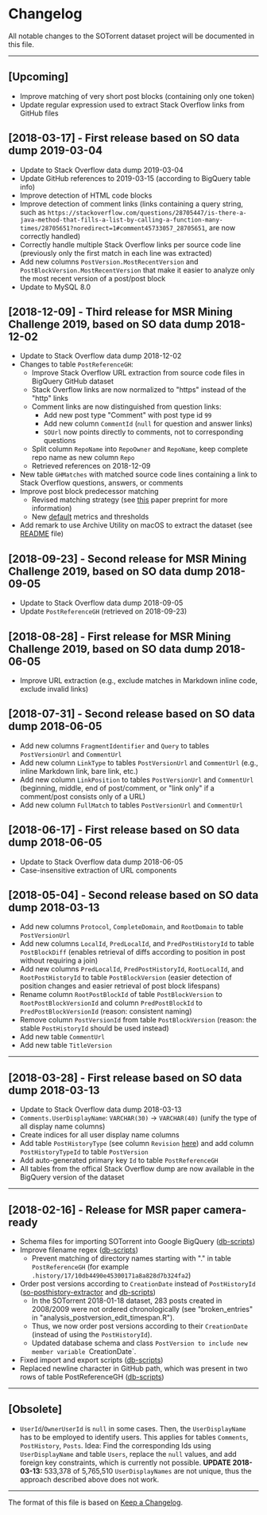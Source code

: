 # Changelog
All notable changes to the SOTorrent dataset project will be documented in this file.

---

## [Upcoming]

* Improve matching of very short post blocks (containing only one token)
* Update regular expression used to extract Stack Overflow links from GitHub files

## [2018-03-17] - First release based on SO data dump 2019-03-04

* Update to Stack Overflow data dump 2019-03-04
* Update GitHub references to 2019-03-15 (according to BigQuery table info)
* Improve detection of HTML code blocks
* Improve detection of comment links (links containing a query string, such as `https://stackoverflow.com/questions/28705447/is-there-a-java-method-that-fills-a-list-by-calling-a-function-many-times/28705651?noredirect=1#comment45733057_28705651`, are now correctly handled)
* Correctly handle multiple Stack Overflow links per source code line (previously only the first match in each line was extracted)
* Add new columns `PostVersion.MostRecentVersion` and `PostBlockVersion.MostRecentVersion` that make it easier to analyze only the most recent version of a post/post block
* Update to MySQL 8.0

## [2018-12-09] - Third release for MSR Mining Challenge 2019, based on SO data dump 2018-12-02

* Update to Stack Overflow data dump 2018-12-02
* Changes to table `PostReferenceGH`:
  * Improve Stack Overflow URL extraction from source code files in BigQuery GitHub dataset
  * Stack Overflow links are now normalized to "https" instead of the "http" links
  * Comment links are now distinguished from question links:
    * Add new post type "Comment" with post type id `99`
    * Add new column `CommentId` (`null` for question and answer links)
    * `SOUrl` now points directly to comments, not to corresponding questions 
  * Split column `RepoName` into `RepoOwner` and `RepoName`, keep complete repo name as new column `Repo`
  * Retrieved references on 2018-12-09
* New table `GHMatches` with matched source code lines containing a link to Stack Overflow questions, answers, or comments
* Improve post block predecessor matching
  * Revised matching strategy (see [this](https://arxiv.org/abs/1811.00804) paper preprint for more information)
  * New [default](https://github.com/sotorrent/posthistory-extractor/blob/5876e666e5001b5a7b9a26057358a9855f088a0a/src/org/sotorrent/posthistoryextractor/Config.java#L75) metrics and thresholds 
* Add remark to use Archive Utility on macOS to extract the dataset (see [README](https://github.com/sotorrent/db-scripts/blob/master/sotorrent/README.md) file)

## [2018-09-23] - Second release for MSR Mining Challenge 2019, based on SO data dump 2018-09-05

* Update to Stack Overflow data dump 2018-09-05
* Update `PostReferenceGH` (retrieved on 2018-09-23)

## [2018-08-28] - First release for MSR Mining Challenge 2019, based on SO data dump 2018-06-05

* Improve URL extraction (e.g., exclude matches in Markdown inline code, exclude invalid links)

## [2018-07-31] - Second release based on SO data dump 2018-06-05

* Add new columns `FragmentIdentifier` and `Query` to tables `PostVersionUrl` and `CommentUrl`
* Add new column `LinkType` to tables `PostVersionUrl` and `CommentUrl` (e.g., inline Markdown link, bare link, etc.)
* Add new column `LinkPosition` to tables `PostVersionUrl` and `CommentUrl` (beginning, middle, end of post/comment, or "link only" if a comment/post consists only of a URL)
* Add new column `FullMatch` to tables `PostVersionUrl` and `CommentUrl`

## [2018-06-17] - First release based on SO data dump 2018-06-05

* Update to Stack Overflow data dump 2018-06-05
* Case-insensitive extraction of URL components

## [2018-05-04] - Second release based on SO data dump 2018-03-13

* Add new columns `Protocol`, `CompleteDomain`, and `RootDomain` to table `PostVersionUrl`
* Add new columns `LocalId`, `PredLocalId`, and `PredPostHistoryId` to table `PostBlockDiff` (enables retrieval of diffs according to position in post without requiring a join)
* Add new columns `PredLocalId`, `PredPostHistoryId`, `RootLocalId`, and `RootPostHistoryId` to table `PostBlockVersion` (easier detection of position changes and easier retrieval of post block lifespans)
* Rename column `RootPostBlockId` of table `PostBlockVersion` to `RootPostBlockVersionId` and column `PredPostBlockId` to `PredPostBlockVersionId` (reason: consistent naming)
* Remove column `PostVersionId` from table `PostBlockVersion` (reason: the stable `PostHistoryId` should be used instead)
* Add new table `CommentUrl`
* Add new table `TitleVersion`

---

## [2018-03-28] - First release based on SO data dump 2018-03-13

* Update to Stack Overflow data dump 2018-03-13
* `Comments.UserDisplayName`:  `VARCHAR(30)` → `VARCHAR(40)` (unify the type of all display name columns) 
* Create indices for all user display name columns
* Add table `PostHistoryType` (see column `Revision` [here](http://data.stackexchange.com/stackoverflow/query/36599/show-all-types)) and add column `PostHistoryTypeId` to table `PostVersion`
* Add auto-generated primary key `Id` to table `PostReferenceGH`
* All tables from the offical Stack Overflow dump are now available in the BigQuery version of the dataset

---

## [2018-02-16] - Release for MSR paper camera-ready

* Schema files for importing SOTorrent into Google BigQuery ([db-scripts](http://github.com/sotorrent/db-scripts))
*  Improve filename regex ([db-scripts](http://github.com/sotorrent/db-scripts))
    * Prevent matching of directory names starting with "." in table `PostReferenceGH` (for example `.history/17/10db4490e45300171a8a828d7b324fa2`)
*  Order post versions according to `CreationDate` instead of `PostHistoryId` ([so-posthistory-extractor](http://github.com/sotorrent/so-posthistory-extractor/) and [db-scripts](http://github.com/sotorrent/db-scripts))
    * In the SOTorrent 2018-01-18 dataset, 283 posts created in 2008/2009 were not ordered chronologically (see "broken_entries" in "analysis_postversion_edit_timespan.R").
    * Thus, we now order post versions according to their `CreationDate` (instead of using the `PostHistoryId`).
    * Updated database schema and class `PostVersion to include new member variable `CreationDate`.
* Fixed import and export scripts ([db-scripts](http://github.com/sotorrent/db-scripts))
* Replaced newline character in GitHub path, which was present in two rows of table PostReferenceGH ([db-scripts](http://github.com/sotorrent/db-scripts))

---

## [Obsolete]

* `UserId`/`OwnerUserId` is `null` in some cases. Then, the  `UserDisplayName` has to be employed to identify users. This applies for tables `Comments`, `PostHistory`, `Posts`. Idea: Find the corresponding Ids using `UserDisplayName` and table `Users`, replace the `null` values, and add foreign key constraints, which is currently not possible.
  **UPDATE 2018-03-13:**  533,378 of 5,765,510 `UserDisplayNames` are not unique, thus the approach described above does not work. 

---

The format of this file is based on [Keep a Changelog](http://keepachangelog.com/en/1.0.0/).

